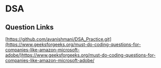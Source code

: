 # DSA

## Question Links
[https://github.com/avanishmani/DSA_Practice.git](https://www.geeksforgeeks.org/must-do-coding-questions-for-companies-like-amazon-microsoft-adobe/)https://www.geeksforgeeks.org/must-do-coding-questions-for-companies-like-amazon-microsoft-adobe/

